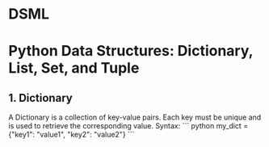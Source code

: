 # DSML
<h1>Python Data Structures: Dictionary, List, Set, and Tuple</h1>
<h2>1. Dictionary</h2>
A Dictionary is a collection of key-value pairs. Each key must be unique and is used to retrieve the corresponding value.
Syntax:
``` python
my_dict = {"key1": "value1", "key2": "value2"}
```
